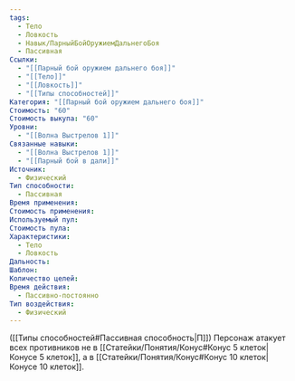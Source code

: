 ```yaml
---
tags:
  - Тело
  - Ловкость
  - Навык/ПарныйБойОружиемДальнегоБоя
  - Пассивная
Ссылки:
  - "[[Парный бой оружием дальнего боя]]"
  - "[[Тело]]"
  - "[[Ловкость]]"
  - "[[Типы способностей]]"
Категория: "[[Парный бой оружием дальнего боя]]"
Стоимость: "60"
Стоимость выкупа: "60"
Уровни:
  - "[[Волна Выстрелов 1]]"
Связанные навыки:
  - "[[Волна Выстрелов 1]]"
  - "[[Парный бой в дали]]"
Источник:
  - Физический
Тип способности:
  - Пассивная
Время применения: 
Стоимость применения: 
Используемый пул: 
Стоимость пула: 
Характеристики:
  - Тело
  - Ловкость
Дальность: 
Шаблон: 
Количество целей: 
Время действия:
  - Пассивно-постоянно
Тип воздействия:
  - Физический
---
```

([[Типы способностей#Пассивная способность|П]]) Персонаж атакует всех противников не в [[Статейки/Понятия/Конус#Конус 5 клеток|Конусе 5 клеток]], а в [[Статейки/Понятия/Конус#Конус 10 клеток|Конусе 10 клеток]]. 